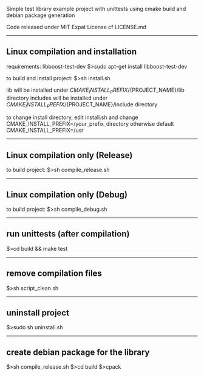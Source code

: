 Simple test library example project with unittests using cmake build and debian package generation

Code released under MIT Expat License cf LICENSE.md

-----------------------------------
Linux compilation and installation
-----------------------------------
requirements: libboost-test-dev
$>sudo apt-get install libboost-test-dev 

to build and install project:
$>sh install.sh

lib will be installed under ${CMAKE_INSTALL_PREFIX}/${PROJECT_NAME}/lib directory
includes will be installed under ${CMAKE_INSTALL_PREFIX}/${PROJECT_NAME}/include directory

to change install directory, edit install.sh and change
CMAKE_INSTALL_PREFIX=/your_prefix_directory
otherwise default CMAKE_INSTALL_PREFIX=/usr

---------------------------------
Linux compilation only (Release)
---------------------------------
to build project:
$>sh compile_release.sh

---------------------------------
Linux compilation only (Debug)
---------------------------------
to build project:
$>sh compile_debug.sh

---------------------------------
run unittests (after compilation)
---------------------------------
$>cd build && make test

-------------------------
remove compilation files 
-------------------------
$>sh script_clean.sh

-------------------------
uninstall project
-------------------------
$>sudo sh uninstall.sh

--------------------------------------
create debian package for the library
--------------------------------------
$>sh compile_release.sh
$>cd build
$>cpack



